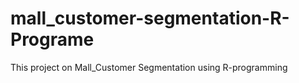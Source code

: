 # mall_customer-segmentation-R-Programe
This project on Mall_Customer Segmentation using R-programming
